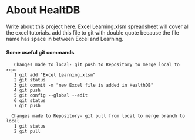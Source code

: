 # About HealtDB

Write about this project here.
Excel Learning.xlsm spreadsheet will cover all the excel tutorials.
add this file to git with double quote because the file name has space in between Excel and Learning.

#### Some useful git commands
```
   Changes made to local- git push to Repository to merge local to repo
   1 git add "Excel Learning.xlsm"
   2 git status
   3 git commit -m "new Excel file is added in HealthDB"
   4 git push
   5 git config --global --edit
   6 git status
   7 git push

  Changes made to Repository- git pull from local to merge branch to local
   1 git status
   2 git pull


```
  